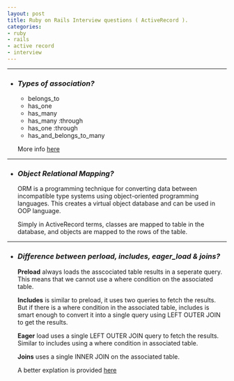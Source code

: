 ```yaml
---
layout: post
title: Ruby on Rails Interview questions ( ActiveRecord ).
categories:
- ruby
- rails
- active record
- interview
---
```


---
* ### ***Types of association?***
  * belongs_to
  * has_one
  * has_many
  * has_many :through
  * has_one :through
  * has_and_belongs_to_many

  More info [here](https://guides.rubyonrails.org/association_basics.html)

---
* ### ***Object Relational Mapping?***

  ORM is a programming technique for converting data between incompatible type
  systems using object-oriented programming languages. This creates a virtual
  object database and can be used in OOP language.

  Simply in ActiveRecord terms, classes are mapped to table in the database, and
  objects are mapped to the rows of the table.

---
* ### ***Difference between perload, includes, eager_load & joins?***

  **Preload** always loads the asscociated table results in a seperate query.
  This means that we cannot use a where condition on the associated table.

  **Includes** is similar to preload, it uses two queries to fetch the results.
  But if there is a where condition in the associated table, includes is smart
  enough to convert it into a single query using LEFT OUTER JOIN to get the
  results.

  **Eager** load uses a single LEFT OUTER JOIN query to fetch the results.
  Similar to includes using a where condition in associated table.

  **Joins** uses a single INNER JOIN on the associated table.

  A better explation is provided [here](https://blog.bigbinary.com/2013/07/01/preload-vs-eager-load-vs-joins-vs-includes.html)


